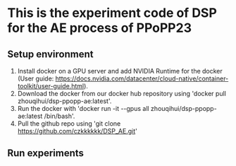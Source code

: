 # This is the experiment code of DSP for the AE process of PPoPP23
## Setup environment
1. Install docker on a GPU server and add NVIDIA Runtime for the docker (User guide: https://docs.nvidia.com/datacenter/cloud-native/container-toolkit/user-guide.html).
2. Download the docker from our docker hub repository using 'docker pull zhouqihui/dsp-ppopp-ae:latest'.
3. Run the docker with 'docker run -it --gpus all zhouqihui/dsp-ppopp-ae:latest /bin/bash'.
4. Pull the github repo using 'git clone https://github.com/czkkkkkk/DSP_AE.git'

## Run experiments

